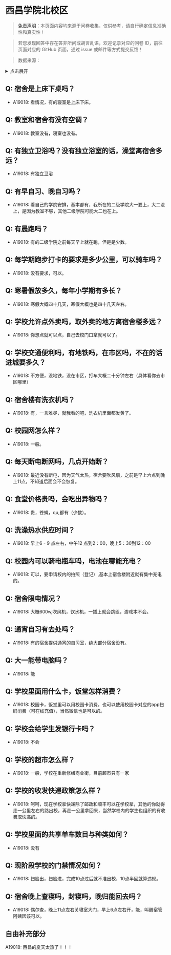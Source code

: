 # 西昌学院北校区

> [免责声明](https://colleges.chat/#_3)：本页面内容均来源于问卷收集，仅供参考，请自行确定信息准确性和真实性！

> 若您发现回答中存在答非所问或胡言乱语，欢迎记录对应的问卷 ID，前往页面对应的 GitHub 页面，通过 issue 或邮件等方式提交反馈！

> 数据来源：

<details><summary>点击展开</summary>
<ul>
<li>A19018: 匿名 (2023 年 06 月)</li>
</ul>
</details>

## Q: 宿舍是上床下桌吗？

- A19018: 看情况，有的寝室是上床下床。

## Q: 教室和宿舍有没有空调？

- A19018: 教室没有，寝室也没有。

## Q: 有独立卫浴吗？没有独立浴室的话，澡堂离宿舍多远？

- A19018: 有独立卫浴

## Q: 有早自习、晚自习吗？

- A19018: 看自己的学院安排，基本都有，我所在的二级学院大一要上，大二没上，是因为教室不够，其他二级学院可能大二也在上。

## Q: 有晨跑吗？

- A19018: 有的二级学院之前每天早上就在跑，但是是少数。

## Q: 每学期跑步打卡的要求是多少公里，可以骑车吗？

- A19018: 没有要求，可以。

## Q: 寒暑假放多久，每年小学期有多长？

- A19018: 寒假大概四十几天，寒假大概也是四十几天左右。

## Q: 学校允许点外卖吗，取外卖的地方离宿舍楼多远？

- A19018: 你想点就可以点，自己去校门口拿就可以了。

## Q: 学校交通便利吗，有地铁吗，在市区吗，不在的话进城要多久？

- A19018: 不方便，没地铁，没在市区，打车大概二十分钟左右（具体看你去市区哪里）

## Q: 宿舍楼有洗衣机吗？

- A19018: 有，一言难尽，就我看的吧，洗衣机里面都发黄了。

## Q: 校园网怎么样？

- A19018: 一般。

## Q: 每天断电断网吗，几点开始断？

- A19018: 最近没有断电，因为天气太热，宿舍要吹风扇，之前是早上六点到晚上11点，不知道后面会不会恢复。

## Q: 食堂价格贵吗，会吃出异物吗？

- A19018: 贵，苍蝇，qu,都有（少数）。

## Q: 洗澡热水供应时间？

- A19018: 早上6 - 9 点左右，中午12 点到2：00，晚上5：30到12：00

## Q: 校园内可以骑电瓶车吗，电池在哪能充电？

- A19018: 可以，要申请校内的拍照（登记）,基本上宿舍楼附近就有集中充电的。

## Q: 宿舍限电情况？

- A19018: 大概600w,吹风机，饮水机，一插上就会跳匝，游戏本不会。

## Q: 通宵自习有去处吗？

- A19018: 有的宿舍提供通宵的自习室，绝大部分宿舍没有。

## Q: 大一能带电脑吗？

- A19018: 能

## Q: 学校里面用什么卡，饭堂怎样消费？

- A19018: 校园卡，饭堂里可以用校园卡消费，也可以使用校园卡对应的app扫码消费（可在线充值），当然微信也是可以的。

## Q: 学校会给学生发银行卡吗？

- A19018: 不会

## Q: 学校的超市怎么样？

- A19018: 一般，学校在重新修缮商业街，目前超市只有一家

## Q: 学校的收发快递政策怎么样？

- A19018: 呵呵，现在学校拿快递除了邮政和顺丰可以在学校拿，其他的你就得走一公里左右的路出校，再走一公里拿回来，当然学校内的学生也组织的有收费取快递的。

## Q: 学校里面的共享单车数目与种类如何？

- A19018: 没有

## Q: 现阶段学校的门禁情况如何？

- A19018: 扫脸出，扫脸进，完成10点过后就不准出校，10点半回就算违规。

## Q: 宿舍晚上查寝吗，封寝吗，晚归能回去吗？

- A19018: 偶尔查，晚上11点左右关寝室大门，早上6点左右开，能，叫醒宿管阿姨因该可以。

## 自由补充部分

A19018: 西昌的夏天太热了！！！
